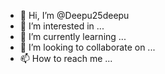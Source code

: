 - 👋 Hi, I’m @Deepu25deepu
- 👀 I’m interested in ...
- 🌱 I’m currently learning ...
- 💞️ I’m looking to collaborate on ...
- 📫 How to reach me ...

<!---
Deepu25deepu/Deepu25deepu is a ✨ special ✨ repository because its `README.md` (this file) appears on your GitHub profile.
You can click the Preview link to take a look at your changes.
--->
